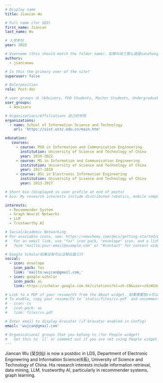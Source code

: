 ```yaml
---
# Display name
title: Jiancan Wu

# Full name (for SEO)
first_name: Jiancan
last_name: Wu

# 入学年份
year: 2022

# Username (this should match the folder name)，如果叫张三那么就是sanzhang
authors:
  - jiancanwu

# Is this the primary user of the site? 
superuser: false

# Role/position 
role: Post-doc

# user_groups 从 (Advisors, PhD Students, Master Students, Undergraduate) 从这四个里面选
user_groups:
  - Advisors

# Organizations/Affiliations 自己的学院
organizations:
  - name: School of Information Science and Technology
    url: 'https://sist.ustc.edu.cn/main.htm'

education:
   courses:
     - course: PhD in Information and Communication Engineering
       institution: University of Science and Technology of China
       year: 2019-2022
     - course: MS in Information and Communication Engineering
       institution: University of Science and Technology of China
       year: 2017-2019
     - course: BSc in Electronic Information Engineering
       institution: University of Science and Technology of China
       year: 2013-2017

# Short bio (displayed in user profile at end of posts)
# bio: My research interests include distributed robotics, mobile computing and programmable matter.

interests:
  - Recommender System
  - Graph Neural Networks
  - LLM
  - Trustworthy AI

# Social/Academic Networking
# For available icons, see: https://wowchemy.com/docs/getting-started/page-builder/#icons
#   For an email link, use "fas" icon pack, "envelope" icon, and a link in the
#   form "mailto:your-email@example.com" or "#contact" for contact widget.

# Google Scholar如果没有可以注释后面三行
social:
  - icon: envelope
    icon_pack: fas
    link: 'mailto:wujcan@gmail.com,'
  - icon: google-scholar
    icon_pack: ai
    link: https://scholar.google.com.hk/citations?hl=zh-CN&user=z9zW1UgAAAAJ

# Link to a PDF of your resume/CV from the About widget. 如果需要放cv可以发给我
# To enable, copy your resume/CV to `static/files/cv.pdf` and uncomment the lines below.
# - icon: cv
#   icon_pack: ai
#   link: files/cv.pdf

# Enter email to display Gravatar (if Gravatar enabled in Config)
email: 'wujcan@gmail.com'

# Organizational groups that you belong to (for People widget)
#   Set this to `[]` or comment out if you are not using People widget.
---
```


Jiancan Wu (吴剑灿) is now a postdoc in LDS, Department of Electronic Engineering and Information Science(6系), University of Science and Technology of China. His research interests include information retrieval, data mining, LLM, trustworthy AI, particularly in recommender systems, graph learning.
